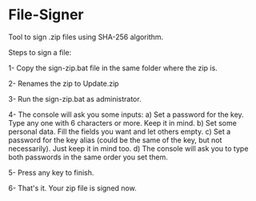 # File-Signer
Tool to sign .zip files using SHA-256 algorithm.

Steps to sign a file:

1- Copy the sign-zip.bat file in the same folder where the zip is.

2- Renames the zip to Update.zip

3- Run the sign-zip.bat as administrator.

4- The console will ask you some inputs:
	a) Set a password for the key. Type any one with 6 characters or more. Keep it in mind. 
	b) Set some personal data. Fill the fields you want and let others empty.
	c) Set a password for the key alias (could be the same of the key, but not necessarily). Just keep it in mind too.
	d) The console will ask you to type both passwords in the same order you set them.

5- Press any key to finish.

6- That's it. Your zip file is signed now.
